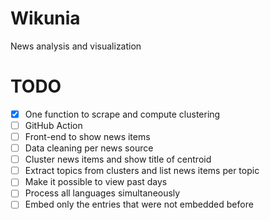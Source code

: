 # Wikunia

News analysis and visualization

# TODO

- [x] One function to scrape and compute clustering
- [ ] GitHub Action
- [ ] Front-end to show news items
- [ ] Data cleaning per news source
- [ ] Cluster news items and show title of centroid
- [ ] Extract topics from clusters and list news items per topic
- [ ] Make it possible to view past days
- [ ] Process all languages simultaneously
- [ ] Embed only the entries that were not embedded before